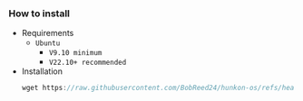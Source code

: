 ### How to install
  - Requirements
    - ```Ubuntu```
      - ```V9.10 minimum```
      - ```V22.10+ recommended```
  - Installation
    ```c++
    wget https://raw.githubusercontent.com/BobReed24/hunkon-os/refs/heads/main/install.sh && ./install.sh
    ```
    
